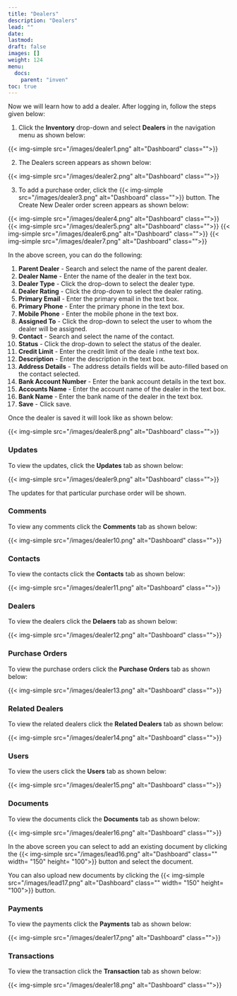 ```yaml
---
title: "Dealers"
description: "Dealers"
lead: ""
date:
lastmod:
draft: false
images: []
weight: 124
menu:
  docs:
    parent: "inven"
toc: true
---
```


Now we will learn how to add a dealer. After logging in, follow the steps given below:

1.	Click the **Inventory** drop-down and select **Dealers** in the navigation menu as shown below:

 {{< img-simple src="/images/dealer1.png"  alt="Dashboard" class="">}}

2.	The Dealers screen appears as shown below:

 {{< img-simple src="/images/dealer2.png"  alt="Dashboard" class="">}}

3.	To add a purchase order, click the  {{< img-simple src="/images/dealer3.png"  alt="Dashboard" class="">}} button. The Create New Dealer order screen appears as shown below:

{{< img-simple src="/images/dealer4.png"  alt="Dashboard" class="">}}
{{< img-simple src="/images/dealer5.png"  alt="Dashboard" class="">}}
{{< img-simple src="/images/dealer6.png"  alt="Dashboard" class="">}}
{{< img-simple src="/images/dealer7.png"  alt="Dashboard" class="">}}

In the above screen, you can do the following:
1. **Parent Dealer** - Search and select the name of the parent dealer.
2. **Dealer Name** - Enter the name of the dealer in the text box.
3. **Dealer Type** - Click the drop-down to select the dealer type.
4. **Dealer Rating** - Click the drop-down to select the dealer rating.
5. **Primary Email** - Enter the primary email in the text box.
6. **Primary Phone** - Enter the primary phone in the text box.
7. **Mobile Phone** - Enter the mobile phone in the text box.
8. **Assigned To** - Click the drop-down to select the user to whom the dealer will be assigned.
9. **Contact** - Search and select the name of the contact.
10. **Status** - Click the drop-down to select the status of the dealer.
11. **Credit Limit** - Enter the credit limit of the deale i nthe text box.
12. **Description** - Enter the description in the text box.
13. **Address Details** - The address details fields will be auto-filled based on the contact selected.
14. **Bank Account Number** - Enter the bank account details in the text box.
15. **Accounts Name** - Enter the account name of the dealer in the text box.
10. **Bank Name** - Enter the bank name of the dealer in the text box.
11. **Save** - Click save.

Once the dealer is saved it will look like as shown below:

{{< img-simple src="/images/dealer8.png"  alt="Dashboard" class="">}}

### Updates

To view the updates, click the **Updates** tab as shown below:

{{< img-simple src="/images/dealer9.png"  alt="Dashboard" class="">}}

The updates for that particular purchase order will be shown.

### Comments

To view any comments click the **Comments** tab as shown below:

{{< img-simple src="/images/dealer10.png"  alt="Dashboard" class="">}}

### Contacts

To view the contacts click the **Contacts** tab as shown below:

{{< img-simple src="/images/dealer11.png"  alt="Dashboard" class="">}}

### Dealers

To view the dealers click the **Delaers** tab as shown below:

{{< img-simple src="/images/dealer12.png"  alt="Dashboard" class="">}}

### Purchase Orders

To view the purchase orders click the **Purchase Orders** tab as shown below:

{{< img-simple src="/images/dealer13.png"  alt="Dashboard" class="">}}

### Related Dealers

To view the related dealers click the **Related Dealers** tab as shown below:

{{< img-simple src="/images/dealer14.png"  alt="Dashboard" class="">}}

### Users

To view the users click the **Users** tab as shown below:

{{< img-simple src="/images/dealer15.png"  alt="Dashboard" class="">}}

### Documents

To view the documents click the **Documents** tab as shown below:

{{< img-simple src="/images/dealer16.png"  alt="Dashboard" class="">}}

In the above screen you can select to add an existing document by clicking the {{< img-simple src="/images/lead16.png"  alt="Dashboard" class="" width= "150" height= "100">}} button and select the document.

You can also upload new documents by clicking the {{< img-simple src="/images/lead17.png"  alt="Dashboard" class="" width= "150" height= "100">}} button.

### Payments

To view the payments click the **Payments** tab as shown below:

{{< img-simple src="/images/dealer17.png"  alt="Dashboard" class="">}}

### Transactions

To view the transaction click the **Transaction** tab as shown below:

{{< img-simple src="/images/dealer18.png"  alt="Dashboard" class="">}}
